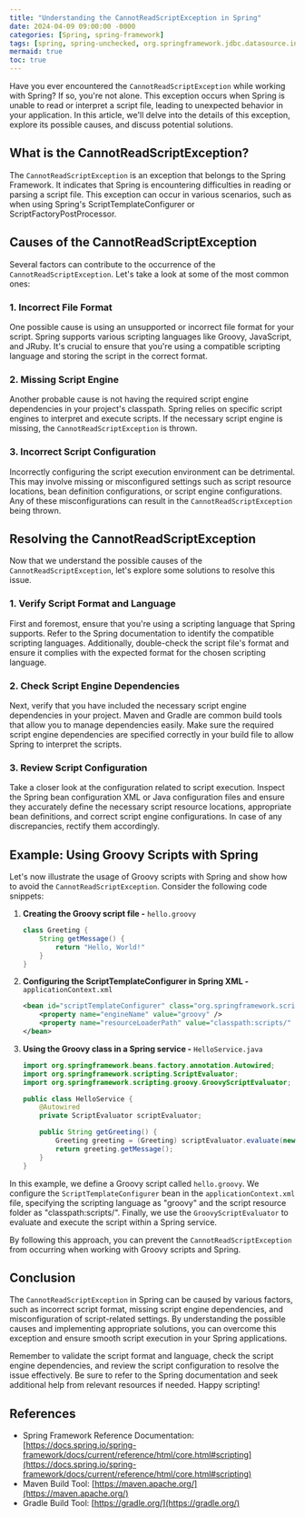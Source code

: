 ```yaml
---
title: "Understanding the CannotReadScriptException in Spring"
date: 2024-04-09 09:00:00 -0000
categories: [Spring, spring-framework]
tags: [spring, spring-unchecked, org.springframework.jdbc.datasource.init]
mermaid: true
toc: true
---
```



Have you ever encountered the `CannotReadScriptException` while working with Spring? If so, you're not alone. This exception occurs when Spring is unable to read or interpret a script file, leading to unexpected behavior in your application. In this article, we'll delve into the details of this exception, explore its possible causes, and discuss potential solutions.

## What is the CannotReadScriptException?

The `CannotReadScriptException` is an exception that belongs to the Spring Framework. It indicates that Spring is encountering difficulties in reading or parsing a script file. This exception can occur in various scenarios, such as when using Spring's ScriptTemplateConfigurer or ScriptFactoryPostProcessor.

## Causes of the CannotReadScriptException

Several factors can contribute to the occurrence of the `CannotReadScriptException`. Let's take a look at some of the most common ones:

### 1. Incorrect File Format

One possible cause is using an unsupported or incorrect file format for your script. Spring supports various scripting languages like Groovy, JavaScript, and JRuby. It's crucial to ensure that you're using a compatible scripting language and storing the script in the correct format.

### 2. Missing Script Engine

Another probable cause is not having the required script engine dependencies in your project's classpath. Spring relies on specific script engines to interpret and execute scripts. If the necessary script engine is missing, the `CannotReadScriptException` is thrown.

### 3. Incorrect Script Configuration

Incorrectly configuring the script execution environment can be detrimental. This may involve missing or misconfigured settings such as script resource locations, bean definition configurations, or script engine configurations. Any of these misconfigurations can result in the `CannotReadScriptException` being thrown.

## Resolving the CannotReadScriptException

Now that we understand the possible causes of the `CannotReadScriptException`, let's explore some solutions to resolve this issue.

### 1. Verify Script Format and Language

First and foremost, ensure that you're using a scripting language that Spring supports. Refer to the Spring documentation to identify the compatible scripting languages. Additionally, double-check the script file's format and ensure it complies with the expected format for the chosen scripting language.

### 2. Check Script Engine Dependencies

Next, verify that you have included the necessary script engine dependencies in your project. Maven and Gradle are common build tools that allow you to manage dependencies easily. Make sure the required script engine dependencies are specified correctly in your build file to allow Spring to interpret the scripts.

### 3. Review Script Configuration

Take a closer look at the configuration related to script execution. Inspect the Spring bean configuration XML or Java configuration files and ensure they accurately define the necessary script resource locations, appropriate bean definitions, and correct script engine configurations. In case of any discrepancies, rectify them accordingly.

## Example: Using Groovy Scripts with Spring

Let's now illustrate the usage of Groovy scripts with Spring and show how to avoid the `CannotReadScriptException`. Consider the following code snippets:

1. **Creating the Groovy script file -** `hello.groovy`

    ```groovy
    class Greeting {
        String getMessage() {
            return "Hello, World!"
        }
    }
    ```

2. **Configuring the ScriptTemplateConfigurer in Spring XML -** `applicationContext.xml`

    ```xml
    <bean id="scriptTemplateConfigurer" class="org.springframework.scripting.support.ScriptTemplateConfigurer">
        <property name="engineName" value="groovy" />
        <property name="resourceLoaderPath" value="classpath:scripts/" />
    </bean>
    ```

3. **Using the Groovy class in a Spring service -** `HelloService.java`

    ```java
    import org.springframework.beans.factory.annotation.Autowired;
    import org.springframework.scripting.ScriptEvaluator;
    import org.springframework.scripting.groovy.GroovyScriptEvaluator;

    public class HelloService {
        @Autowired
        private ScriptEvaluator scriptEvaluator;

        public String getGreeting() {
            Greeting greeting = (Greeting) scriptEvaluator.evaluate(new ClassPathResource("/scripts/hello.groovy"));
            return greeting.getMessage();
        }
    }
    ```

In this example, we define a Groovy script called `hello.groovy`. We configure the `ScriptTemplateConfigurer` bean in the `applicationContext.xml` file, specifying the scripting language as "groovy" and the script resource folder as "classpath:scripts/". Finally, we use the `GroovyScriptEvaluator` to evaluate and execute the script within a Spring service.

By following this approach, you can prevent the `CannotReadScriptException` from occurring when working with Groovy scripts and Spring.

## Conclusion

The `CannotReadScriptException` in Spring can be caused by various factors, such as incorrect script format, missing script engine dependencies, and misconfiguration of script-related settings. By understanding the possible causes and implementing appropriate solutions, you can overcome this exception and ensure smooth script execution in your Spring applications.

Remember to validate the script format and language, check the script engine dependencies, and review the script configuration to resolve the issue effectively. Be sure to refer to the Spring documentation and seek additional help from relevant resources if needed. Happy scripting!

## References
- Spring Framework Reference Documentation: [https://docs.spring.io/spring-framework/docs/current/reference/html/core.html#scripting](https://docs.spring.io/spring-framework/docs/current/reference/html/core.html#scripting)
- Maven Build Tool: [https://maven.apache.org/](https://maven.apache.org/)
- Gradle Build Tool: [https://gradle.org/](https://gradle.org/)
